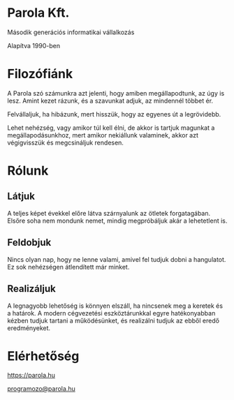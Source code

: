 

# Parola Kft. 
Második generációs informatikai vállalkozás

Alapítva 1990-ben 
#
# Filozófiánk
A Parola szó számunkra azt jelenti, hogy amiben megállapodtunk, az úgy is lesz. Amint kezet rázunk, és a szavunkat adjuk, az mindennél többet ér.

Felvállaljuk, ha hibázunk, mert hisszük, hogy az egyenes út a legrövidebb.

Lehet nehézség, vagy amikor túl kell élni, de akkor is tartjuk magunkat a megállapodásunkhoz, mert amikor nekiállunk valaminek, akkor azt végigvisszük és megcsináljuk rendesen.
#
# Rólunk
## Látjuk
A teljes képet évekkel előre látva szárnyalunk az ötletek forgatagában. Elsőre soha nem mondunk nemet, mindig megpróbáljuk akár a lehetetlent is.

## Feldobjuk
Nincs olyan nap, hogy ne lenne valami, amivel fel tudjuk dobni a hangulatot. Ez sok nehézségen átlendített már minket.

## Realizáljuk
A legnagyobb lehetőség is könnyen elszáll, ha nincsenek meg a keretek és a határok. A modern cégvezetési eszköztárunkkal egyre hatékonyabban kézben tudjuk tartani a működésünket, és realizálni tudjuk az ebből eredő eredményeket.

# Elérhetőség
https://parola.hu

programozo@parola.hu
